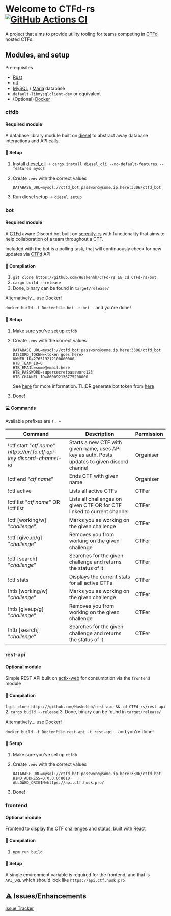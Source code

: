 # Welcome to CTFd-rs [![GitHub Actions CI](https://github.com/Huskehhh/CTFd-rs/actions/workflows/ci.yml/badge.svg)](https://github.com/Huskehhh/CTFd-rs/actions/workflows/ci.yml)

A project that aims to provide utility tooling for teams competing in [CTFd](https://github.com/CTFd/CTFd) hosted CTFs.

## Modules, and setup

Prerequisites

- [Rust](https://www.rust-lang.org/)
- [git](https://git-scm.com/)
- [MySQL](https://www.mysql.com/) / [Maria](https://mariadb.org/) database
- ``default-libmysqlclient-dev`` or equivalent
- (Optional) [Docker](https://www.docker.com/)

### ctfdb

#### Required module

A database library module built on [diesel](https://diesel.rs/) to abstract away database interactions and API calls.

#### 🧰 Setup

1. Install [diesel_cli](https://diesel.rs) -> ``cargo install diesel_cli --no-default-features --features mysql``
2. Create ``.env`` with the correct values

    ```.env
    DATABASE_URL=mysql://ctfd_bot:password@some.ip.here:3306/ctfd_bot
    ```

3. Run diesel setup -> ``diesel setup``

### bot

#### Required module

A [CTFd](https://github.com/CTFd/CTFd) aware Discord bot built on [serenity-rs](https://github.com/serenity-rs/serenity) with functionality that aims to help collaboration of a team throughout a CTF.

Included with the bot is a polling task, that will continuously check for new updates via [CTFd](https://github.com/CTFd/CTFd) API

#### 🔨 Compilation

1. ```git clone https://github.com/Huskehhh/CTFd-rs && cd CTFd-rs/bot```
2. ```cargo build --release```
3. Done, binary can be found in ``target/release/``

Alternatively... use [Docker](https://www.docker.com/)!

``docker build -f Dockerfile.bot -t bot .`` and you're done!

#### 🧰 Setup

1. Make sure you've set up ``ctfdb``
2. Create ``.env`` with the correct values

    ```.env
    DATABASE_URL=mysql://ctfd_bot:password@some.ip.here:3306/ctfd_bot
    DISCORD_TOKEN=<token goes here>
    OWNER_ID=276519212100000000
    HTB_TEAM_ID=0
    HTB_EMAIL=some@email.here
    HTB_PASSWORD=supersecretpassword123
    HTB_CHANNEL_ID=860092136775200000
    ```

   See [here](https://discord.com/developers/docs/topics/oauth2#bots) for more information.
   TL;DR generate bot token from [here](https://discord.com/developers/applications)

3. Done!

#### 💻 Commands

Available prefixes are ``!`` ``.`` ``~``

| Command                                                                     | Description                                                                                    | Permission |
| --------------------------------------------------------------------------- | ---------------------------------------------------------------------------------------------- | ---------- |
| !ctf start "*ctf name*" *https://url.to.ctf* *api-key* *discord-channel-id* | Starts a new CTF with given name, uses API key as auth. Posts updates to given discord channel | Organiser  |
| !ctf end "*ctf name*"                                                       | Ends CTF with given name                                                                       | Organiser  |
| !ctf active                                                                 | Lists all active CTFs                                                                          | CTFer      |
| !ctf list "*ctf name*" OR !ctf list                                         | Lists all challenges on given CTF OR for CTF linked to current channel                         | CTFer      |
| !ctf [working/w] "*challenge*"                                              | Marks you as working on the given challenge                                                    | CTFer      |
| !ctf [giveup/g] "*challenge*"                                               | Removes you from working on the given challenge                                                | CTFer      |
| !ctf [search] "*challenge*"                                                 | Searches for the given challenge and returns the status of it                                  | CTFer      |
| !ctf stats                                                                  | Displays the current stats for all active CTFs                                                 | CTFer      |
| !htb [working/w] "*challenge*"                                              | Marks you as working on the given challenge                                                    | CTFer     |
| !htb [giveup/g] "*challenge*"                                               | Removes you from working on the given challenge                                                | CTFer     |
| !htb [search] "*challenge*"                                                 | Searches for the given challenge and returns the status of it                                  | CTFer     |

### rest-api

#### Optional module

Simple REST API built on [actix-web](https://actix.rs/) for consumption via the ``frontend`` module

#### 🔨 Compilation

1.```git clone https://github.com/Huskehhh/rest-api && cd CTFd-rs/rest-api```
2. ```cargo build --release```
3. Done, binary can be found in ``target/release/``

Alternatively... use [Docker](https://www.docker.com/)!

``docker build -f Dockerfile.rest-api -t rest-api .`` and you're done!

#### 🧰 Setup

1. Make sure you've set up ``ctfdb``
2. Create ``.env`` with the correct values

    ```.env
    DATABASE_URL=mysql://ctfd_bot:password@some.ip.here:3306/ctfd_bot
    BIND_ADDRESS=0.0.0.0:8010
    ALLOWED_ORIGIN=https://api.ctf.husk.pro/
    ```

3. Done!

### frontend

#### Optional module

Frontend to display the CTF challenges and status, built with [React](https://reactjs.org/)

#### 🔨 Compilation

1. ``npm run build``

#### 🧰 Setup

A single environment variable is required for the frontend, and that is ``API_URL`` which should look like ``https://api.ctf.husk.pro``

## ⚠️ Issues/Enhancements

[Issue Tracker](https://github.com/Huskehhh/CTFd-rs/issues)
